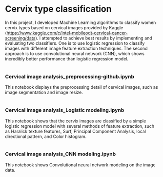 # Cervix type classification
In this project, I developed Machine Learning algorithms to classify women cervix types based on cervical images provided by Kaggle (https://www.kaggle.com/c/intel-mobileodt-cervical-cancer-screening/data). I attempted to achieve best results by implementing and evaluating two classifiers. One is to use logistic regression to classify images with different image feature extraction techniques. The second approach is to use convolutional neural network (CNN), which shows incredibly better performance than logistic regression model. <br /> 
<br /> 
### Cervical image analysis_preprocessing-github.ipynb
This notebook displays the preprocessing detail of cervical images, such as image segmentation and image resize.<br />
<br /> 
### Cervical image analysis_Logistic modeling.ipynb
This notebook shows that the cervix images are classified by a simple logistic regression model with several methods of feature extraction, such as Haralick texture features, Surf, Principal Component Analysis, local directional pattern, and Color histogram.   
<br /> 
### Cervical image analysis_CNN modeling.ipynb 
This notebook shows Convolutional neural network modeling on the image data.
